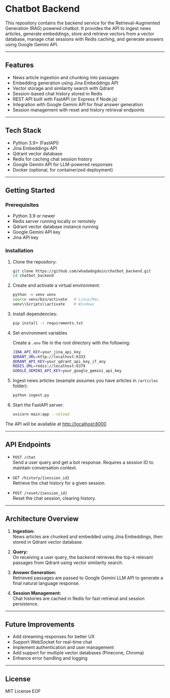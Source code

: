 
# Chatbot Backend

This repository contains the backend service for the Retrieval-Augmented Generation (RAG) powered chatbot. It provides the API to ingest news articles, generate embeddings, store and retrieve vectors from a vector database, manage chat sessions with Redis caching, and generate answers using Google Gemini API.

---

## Features

- News article ingestion and chunking into passages
- Embedding generation using Jina Embeddings API
- Vector storage and similarity search with Qdrant
- Session-based chat history stored in Redis
- REST API built with FastAPI (or Express if Node.js)
- Integration with Google Gemini API for final answer generation
- Session management with reset and history retrieval endpoints

---

## Tech Stack

- Python 3.9+ (FastAPI)
- Jina Embeddings API
- Qdrant vector database
- Redis for caching chat session history
- Google Gemini API for LLM-powered responses
- Docker (optional, for containerized deployment)

---

## Getting Started

### Prerequisites

- Python 3.9 or newer
- Redis server running locally or remotely
- Qdrant vector database instance running
- Google Gemini API key
- Jina API key

### Installation

1. Clone the repository:

    ```bash
    git clone https://github.com/whadadogdoin/chatbot_backend.git
    cd chatbot_backend
    ```

2. Create and activate a virtual environment:

    ```bash
    python -m venv venv
    source venv/bin/activate   # Linux/Mac
    venv\\Scripts\\activate    # Windows
    ```

3. Install dependencies:

    ```bash
    pip install -r requirements.txt
    ```

4. Set environment variables

    Create a `.env` file in the root directory with the following:

    ```bash
    JINA_API_KEY=your_jina_api_key
    QDRANT_URL=http://localhost:6333
    QDRANT_API_KEY=your_qdrant_api_key_if_any
    REDIS_URL=redis://localhost:6379
    GOOGLE_GEMINI_API_KEY=your_google_gemini_api_key
    ```

5. Ingest news articles (example assumes you have articles in `/articles` folder):

    ```bash
    python ingest.py
    ```

6. Start the FastAPI server:

    ```bash
    uvicorn main:app --reload
    ```

The API will be available at [http://localhost:8000](http://localhost:8000)

---

## API Endpoints

- `POST /chat`  
  Send a user query and get a bot response. Requires a session ID to maintain conversation context.

- `GET /history/{session_id}`  
  Retrieve the chat history for a given session.

- `POST /reset/{session_id}`  
  Reset the chat session, clearing history.

---

## Architecture Overview

1. **Ingestion:**  
   News articles are chunked and embedded using Jina Embeddings, then stored in Qdrant vector database.

2. **Query:**  
   On receiving a user query, the backend retrieves the top-k relevant passages from Qdrant using vector similarity search.

3. **Answer Generation:**  
   Retrieved passages are passed to Google Gemini LLM API to generate a final natural language response.

4. **Session Management:**  
   Chat histories are cached in Redis for fast retrieval and session persistence.

---


## Future Improvements

- Add streaming responses for better UX
- Support WebSocket for real-time chat
- Implement authentication and user management
- Add support for multiple vector databases (Pinecone, Chroma)
- Enhance error handling and logging

---

## License

MIT License
EOF
